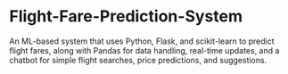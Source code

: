 # Flight-Fare-Prediction-System
An ML-based system that uses Python, Flask, and scikit-learn to predict flight fares, along with Pandas for data handling, real-time updates, and a chatbot for simple flight searches, price predictions, and suggestions.
